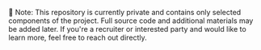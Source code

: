 📁 Note: This repository is currently private and contains only selected components of the project. Full source code and additional materials may be added later. If you're a recruiter or interested party and would like to learn more, feel free to reach out directly.
